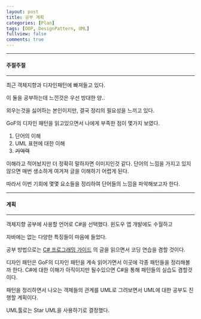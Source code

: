 ```yaml
---
layout: post
title: 공부 계획
categories: [Plan]
tags: [OOP, DesignPattern, UML]
fullview: false
comments: true
---
```


----

#### 주절주절

----

최근 객체지향과 디자인패턴에 빠져들고 있다.

이 둘을 공부하는데 느낀것은 우선 방대한 양..

외우는것을 싫어하는 본인이지만, 결국 정리의 필요성을 느끼고 있다.

GoF의 디자인 패턴을 읽고있으면서 나에게 부족한 점이 몇가지 보였다.

1. 단어의 이해
2. UML 표현에 대한 이해
3. ~~기억력~~

이해라고 적어놨지만 더 정확히 말하자면 이미지인것 같다. 단어의 느낌을 가지고 있지 않으면
매번 생소하게 여겨져 글을 이해하기 어렵게 된다.

따라서 이번 기회에 몇몇 요소들을 정리하여 단어들의 느낌을 파악해보고자 한다.

----

#### 계획

----

객체지향 공부에 사용할 언어로 C#을 선택했다. 윈도우 앱 개발에도 수월하고

자바에는 없는 다양한 특징들이 마음에 들었다.

공부 방법으로는 [C# 프로그래밍 가이드](https://msdn.microsoft.com/ko-kr/library/67ef8sbd.aspx)
의 글을 읽으면서 코딩 연습을 겸할 것이다.

디자인 패턴은 GoF의 디자인 패턴을 계속 읽어가면서 이곳에 각종 패턴들을 정리해볼까 한다.
C#에 대한 이해가 아직이지만 될수있으면 C#을 통해 패턴들의 실습도 겸할것이다.

패턴을 정리하면서 나오는 객체들의 관계를 UML로 그려보면서 UML에 대한 공부도 진행할 계획이다.

UML툴로는 Star UML을 사용하기로 결정했다.